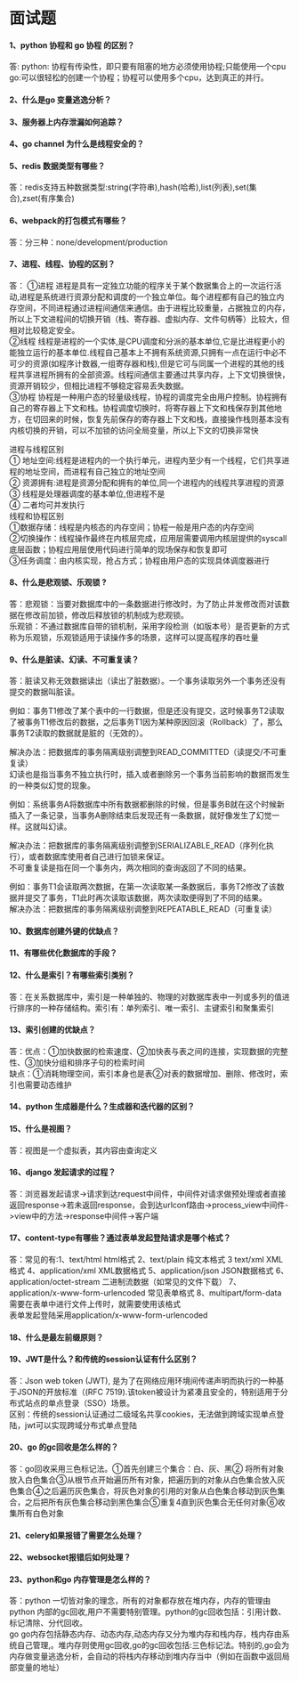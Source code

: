 # 面试题
#### 1、python 协程和 go 协程 的区别？  
答: python: 协程有传染性，即只要有阻塞的地方必须使用协程;只能使用一个cpu
    go:可以很轻松的创建一个协程；协程可以使用多个cpu，达到真正的并行。 
#### 2、什么是go 变量逃逸分析？  
#### 3、服务器上内存泄漏如何追踪？  
#### 4、go channel 为什么是线程安全的？  
#### 5、redis 数据类型有哪些？  
答：redis支持五种数据类型:string(字符串),hash(哈希),list(列表),set(集合),zset(有序集合)  
#### 6、webpack的打包模式有哪些？  
答：分三种：none/development/production  
#### 7、进程、线程、协程的区别？  
答：  ①进程 进程是具有一定独立功能的程序关于某个数据集合上的一次运行活动,进程是系统进行资源分配和调度的一个独立单位。每个进程都有自己的独立内存空间，不同进程通过进程间通信来通信。由于进程比较重量，占据独立的内存，所以上下文进程间的切换开销（栈、寄存器、虚拟内存、文件句柄等）比较大，但相对比较稳定安全。  
②线程
线程是进程的一个实体,是CPU调度和分派的基本单位,它是比进程更小的能独立运行的基本单位.线程自己基本上不拥有系统资源,只拥有一点在运行中必不可少的资源(如程序计数器,一组寄存器和栈),但是它可与同属一个进程的其他的线程共享进程所拥有的全部资源。线程间通信主要通过共享内存，上下文切换很快，资源开销较少，但相比进程不够稳定容易丢失数据。    
③协程
协程是一种用户态的轻量级线程，协程的调度完全由用户控制。协程拥有自己的寄存器上下文和栈。协程调度切换时，将寄存器上下文和栈保存到其他地方，在切回来的时候，恢复先前保存的寄存器上下文和栈，直接操作栈则基本没有内核切换的开销，可以不加锁的访问全局变量，所以上下文的切换非常快

进程与线程区别  
① 地址空间:线程是进程内的一个执行单元，进程内至少有一个线程，它们共享进程的地址空间，而进程有自己独立的地址空间  
② 资源拥有:进程是资源分配和拥有的单位,同一个进程内的线程共享进程的资源  
③ 线程是处理器调度的基本单位,但进程不是  
④ 二者均可并发执行  
线程和协程区别  
①数据存储：线程是内核态的内存空间；协程一般是用户态的内存空间  
②切换操作：线程操作最终在内核层完成，应用层需要调用内核层提供的syscall底层函数；协程应用层使用代码进行简单的现场保存和恢复即可  
③任务调度：由内核实现，抢占方式；协程由用户态的实现具体调度器进行  
#### 8、什么是悲观锁、乐观锁 ?
答：悲观锁：当要对数据库中的一条数据进行修改时，为了防止并发修改而对该数据在修改前加锁，修改后释放锁的机制成为悲观锁。  
乐观锁：不通过数据库自带的锁机制，采用字段检测（如版本号）是否更新的方式称为乐观锁，乐观锁适用于读操作多的场景，这样可以提高程序的吞吐量  
#### 9、什么是脏读、幻读、不可重复读？
答：脏读又称无效数据读出（读出了脏数据）。一个事务读取另外一个事务还没有提交的数据叫脏读。

例如：事务T1修改了某个表中的一行数据，但是还没有提交，这时候事务T2读取了被事务T1修改后的数据，之后事务T1因为某种原因回滚（Rollback）了，那么事务T2读取的数据就是脏的（无效的）。

解决办法：把数据库的事务隔离级别调整到READ_COMMITTED（读提交/不可重复读）  
幻读也是指当事务不独立执行时，插入或者删除另一个事务当前影响的数据而发生的一种类似幻觉的现象。

例如：系统事务A将数据库中所有数据都删除的时候，但是事务B就在这个时候新插入了一条记录，当事务A删除结束后发现还有一条数据，就好像发生了幻觉一样。这就叫幻读。

解决办法：把数据库的事务隔离级别调整到SERIALIZABLE_READ（序列化执行），或者数据库使用者自己进行加锁来保证。  
不可重复读是指在同一个事务内，两次相同的查询返回了不同的结果。

例如：事务T1会读取两次数据，在第一次读取某一条数据后，事务T2修改了该数据并提交了事务，T1此时再次读取该数据，两次读取便得到了不同的结果。  
解决办法：把数据库的事务隔离级别调整到REPEATABLE_READ（可重复读）
#### 10、数据库创建外键的优缺点？  
#### 11、有哪些优化数据库的手段？  
#### 12、什么是索引？有哪些索引类别？  
答：在关系数据库中，索引是一种单独的、物理的对数据库表中一列或多列的值进行排序的一种存储结构。索引有：单列索引、唯一索引、主键索引和聚集索引
#### 13、索引创建的优缺点？  
答：优点：①加快数据的检索速度、②加快表与表之间的连接，实现数据的完整性、③加快分组和排序子句的检索时间   
缺点：①消耗物理空间，索引本身也是表②对表的数据增加、删除、修改时，索引也需要动态维护
#### 14、python 生成器是什么？生成器和迭代器的区别？  
#### 15、什么是视图？  
答：视图是一个虚拟表，其内容由查询定义  
#### 16、django 发起请求的过程？
答：浏览器发起请求->请求到达request中间件，中间件对请求做预处理或者直接返回response->若未返回response，会到达urlconf路由->process_view中间件->view中的方法->response中间件->客户端  
#### 17、content-type有哪些？通过表单发起登陆请求是哪个格式？
答：常见的有:1、text/html html格式 2、text/plain 纯文本格式 3 text/xml XML格式 4、application/xml XML数据格式 5、application/json JSON数据格式 6、application/octet-stream 二进制流数据（如常见的文件下载） 7、application/x-www-form-urlencoded 常见表单格式 8、multipart/form-data  需要在表单中进行文件上传时，就需要使用该格式  
表单发起登陆采用application/x-www-form-urlencoded 
#### 18、什么是最左前缀原则？  
#### 19、JWT是什么？和传统的session认证有什么区别？
答：Json web token (JWT), 是为了在网络应用环境间传递声明而执行的一种基于JSON的开放标准（(RFC 7519).该token被设计为紧凑且安全的，特别适用于分布式站点的单点登录（SSO）场景。  
区别：传统的session认证通过二级域名共享cookies，无法做到跨域实现单点登陆，jwt可以实现跨域分布式单点登陆  
#### 20、go 的gc回收是怎么样的？
答：go回收采用三色标记法。①首先创建三个集合：白、灰、黑② 将所有对象放入白色集合③从根节点开始遍历所有对象，把遍历到的对象从白色集合放入灰色集合④之后遍历灰色集合，将灰色对象的引用的对象从白色集合移动到灰色集合，之后把所有灰色集合移动到黑色集合⑤重复4直到灰色集合无任何对象⑥收集所有白色对象
#### 21、celery如果报错了需要怎么处理？
#### 22、websocket报错后如何处理？
#### 23、python和go 内存管理是怎么样的？
答：python 一切皆对象的理念，所有的对象都存放在堆内存，内存的管理由python 内部的gc回收,用户不需要特别管理。python的gc回收包括：引用计数、标记清除、分代回收。  
go go内存包括静态内存、动态内存,动态内存又分为堆内存和栈内存，栈内存由系统自己管理,。堆内存则使用gc回收,go的gc回收包括:三色标记法。特别的,go会为内存做变量逃逸分析，会自动的将栈内存移动到堆内存当中（例如在函数中返回局部变量的地址）